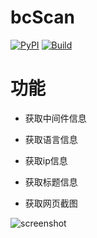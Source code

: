 # bcScan
[![PyPI](https://img.shields.io/badge/Python-All-blue.svg)]()
[![Build](https://img.shields.io/badge/Supported_OS-All-orange.svg)]()


# 功能

* 获取中间件信息

* 获取语言信息

* 获取ip信息

* 获取标题信息

* 获取网页截图


![screenshot](https://github.com/TheKingOfDuck/bcScan/blob/master/screenshot.png)



